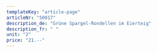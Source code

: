 ```yaml
---
templateKey: "article-page"
articleNr: "50017"
description_de: "Grüne Spargel-Rondellen im Eierteig"
description_fr: " "
unit: "2"
price: "21.--"
---
```

